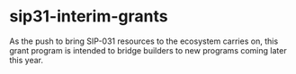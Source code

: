 # sip31-interim-grants
As the push to bring SIP-031 resources to the ecosystem carries on, this grant program is intended to bridge builders to new programs coming later this year.
